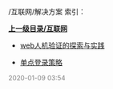 /互联网/解决方案 索引：


**[上一级目录/互联网](/互联网/index.md)**

- [web人机验证的探索与实践](/互联网/解决方案/web人机验证的探索与实践.md)

- [单点登录策略](/互联网/解决方案/单点登录策略.md)


<font size=2 color='grey'> 2020-01-09 03:54 </font>